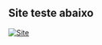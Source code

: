 ## Site teste abaixo
[![Site](https://img.shields.io/badge/website-000000?style=for-the-badge&logo=About.me&logoColor=white)](https://cardapiomostruariogustavo.netlify.app/)

